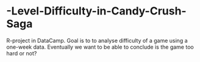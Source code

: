 # -Level-Difficulty-in-Candy-Crush-Saga
R-project in DataCamp. Goal is to to analyse difficulty of a game using a one-week data. Eventually we want to be able to conclude is the game too hard or not?
